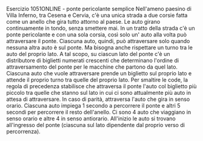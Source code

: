Esercizio 1051ONLINE - ponte pericolante semplice
Nell'ameno paesino di Villa Inferno, tra Cesena e Cervia, c'è una unica strada a due corsie fatta
come un anello che gira tutto attorno al paese. Le auto girano continuamente in tondo, senza
smettere mai. In un tratto della strada c'è un ponte pericolante e con una sola corsia, così solo
un' auto alla volta può attraversare il ponte.
Ciascuna auto, quindi, può attraversare solo quando nessuna altra auto è sul ponte.
Ma bisogna anche rispettare un turno tra le auto del proprio lato. A tal scopo, su ciascun lato
del ponte c'è un distributore di biglietti numerati crescenti che determinano l'ordine di
attraversamento del ponte per le macchine che partono da quel lato. Ciascuna auto che vuole
attraversare prende un biglietto sul proprio lato e attende il proprio turno tra quelle del proprio
lato.
Per smaltire le code, la regola di precedenza stabilisce che attraversa il ponte l'auto col biglietto
più piccolo tra quelle che stanno sul lato in cui ci sono attualmente più auto in attesa di
attraversare. In caso di parità, attraversa l'auto che gira in senso orario.
Ciascuna auto impiega 1 secondo a percorrere il ponte e altri 5 secondi per percorrere il resto
dell'anello. Ci sono 4 auto che viaggiano in senso orario e altre 4 in senso antiorario.
All'inizio le auto si trovano all'ingresso del ponte (ciascuna sul lato dipendente dal proprio verso
di percorrenza).
